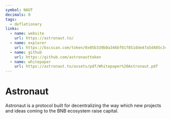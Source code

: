 ```yaml
---
symbol: NAUT
decimals: 8
tags:
  - deflationary
links:
  - name: website
    url: https://astronaut.to/
  - name: explorer
    url: https://bscscan.com/token/0x05b339b0a346bf01f851dde47a5d485c34fe220c
  - name: github
    url: https://github.com/astronauttoken
  - name: whitepaper
    url: https://astronaut.to/assets/pdf/Whitepaper%20Astronaut.pdf
---
```


# Astronaut

Astronaut is a protocol built for decentralizing the way which new projects and ideas coming to the BNB ecosystem raise capital.
